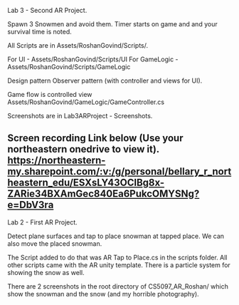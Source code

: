 Lab 3 - Second AR Project.

Spawn 3 Snowmen and avoid them. Timer starts on game and and your survival time is noted.

All Scripts are in Assets/RoshanGovind/Scripts/. 

For UI - Assets/RoshanGovind/Scripts/UI
For GameLogic - Assets/RoshanGovind/Scripts/GameLogic

Design pattern Observer pattern (with controller and views for UI).

Game flow is controlled view Assets/RoshanGovind/GameLogic/GameController.cs

Screenshots are in Lab3ARProject - Screenshots.

Screen recording Link below (Use your northeastern onedrive to view it).
https://northeastern-my.sharepoint.com/:v:/g/personal/bellary_r_northeastern_edu/ESXsLY43OClBg8x-ZARie34BXAmGec840Ea6PukcOMYSNg?e=DbV3ra
---------------------------------------------------------
Lab 2 - First AR Project.

Detect plane surfaces and tap to place snowman at tapped place. We can also move the placed snowman.

The Script added to do that was AR Tap to Place.cs in the scripts folder. All other scripts came with the AR unity template. There is a particle system 
for showing the snow as well.

There are 2 screenshots in the root directory of CS5097_AR_Roshan/ which show the snowman and the snow (and my horrible photography).
